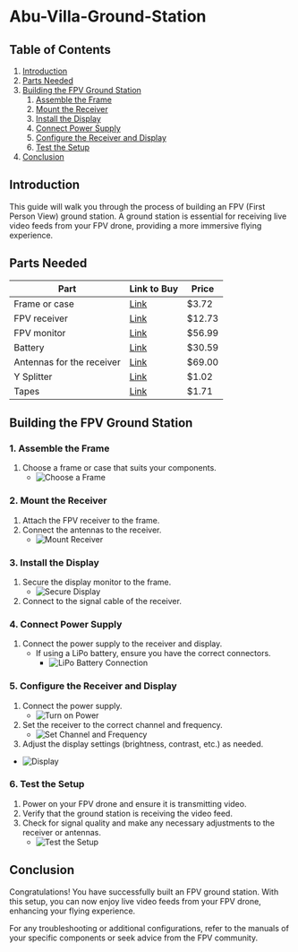 # Abu-Villa-Ground-Station

## Table of Contents
1. [Introduction](#introduction)
2. [Parts Needed](#parts-needed)
3. [Building the FPV Ground Station](#building-the-fpv-ground-station)
    1. [Assemble the Frame](#assemble-the-frame)
    2. [Mount the Receiver](#mount-the-receiver)
    3. [Install the Display](#install-the-display)
    4. [Connect Power Supply](#connect-power-supply)
    5. [Configure the Receiver and Display](#configure-the-receiver-and-display)
    6. [Test the Setup](#test-the-setup)
4. [Conclusion](#conclusion)

## Introduction
This guide will walk you through the process of building an FPV (First Person View) ground station. A ground station is essential for receiving live video feeds from your FPV drone, providing a more immersive flying experience.

## Parts Needed

| Part                       | Link to Buy                                   | Price  |
|----------------------------|-----------------------------------------------|--------|
| Frame or case              | [Link](https://shopee.ph/Thick-Aluminum-Mini-Easel-Stand-Folding-Telescopic-Display-Painting-Display-Stand-with-Carry-Pouch-i.591723908.14833487976)             | $3.72 |
| FPV receiver               | [Link](https://shopee.ph/Eachine-RC832-5.8Ghz-48CH-Wireless-Raceband-AV-Boscam-FPV-Receiver-i.44364911.18684892381?sp_atk=6118f39d-b667-4725-8156-79c8e77e2160&xptdk=6118f39d-b667-4725-8156-79c8e77e2160)          | $12.73 |
| FPV monitor                | [Link](https://www.amazon.com/Monitor-1024x600-Display-Screen-Connector/dp/B07568FY43)           | $56.99 |
| Battery                    | [Link](https://shopee.ph/4S-22.2V-14.8V-11.V-RC-LiPo-Battery2200-3500-4200-5200-6000mAh-45C60C-Helicopter-Aircraft-Quadcop-i.1058523913.28756322336?xptdk=d7e4acfd-0d42-46e3-b326-b2630da04d42)           | $30.59 |
| Antennas for the receiver  | [Link](https://www.aliexpress.com/item/1005002830777853.html?spm=a2g0o.detail.pcDetailTopMoreOtherSeller.4.7b80t3Mxt3Mxga&gps-id=pcDetailTopMoreOtherSeller&scm=1007.40050.354490.0&scm_id=1007.40050.354490.0&scm-url=1007.40050.354490.0&pvid=85dbfe33-aa13-48db-823d-1a0eb9691e24&_t=gps-id:pcDetailTopMoreOtherSeller,scm-url:1007.40050.354490.0,pvid:85dbfe33-aa13-48db-823d-1a0eb9691e24,tpp_buckets:668%232846%238110%231995&pdp_npi=4%40dis%21PHP%217976.05%213988.03%21%21%21132.80%2166.40%21%402140e84617226705969326558eb37b%2112000022379082669%21rec%21PH%21%21ABXZ&utparam-url=scene%3ApcDetailTopMoreOtherSeller%7Cquery_from%3A)          | $69.00 |
| Y Splitter                 | [Link](https://shopee.ph/XT60-Parallel-Battery-Connector-Male-Female-Cable-Dual-Extension-Y-Splitter-3-Way-14AWG-Silicone-Wire-for-RC-Battery-Motor-i.53025630.20290857523?sp_atk=c9acc8d1-4541-49d3-9c35-b5a25b88769a&xptdk=c9acc8d1-4541-49d3-9c35-b5a25b88769a)         | $1.02 |
| Tapes                      | [Link](https://shopee.ph/Velcro-Tape-with-Adhesive-Hook-and-Loop-Tape-Fastener-Mosquito-Net-Home-Improvement-DIY-Tools-i.878494567.18953196660?sp_atk=8e0292d7-80a7-45a8-a1df-06e30c80ba4d&xptdk=8e0292d7-80a7-45a8-a1df-06e30c80ba4d)             | $1.71 |


## Building the FPV Ground Station

### 1. Assemble the Frame
1. Choose a frame or case that suits your components.
    - ![Choose a Frame](screenshots/frame.jpg)

### 2. Mount the Receiver
1. Attach the FPV receiver to the frame.
2. Connect the antennas to the receiver.
    - ![Mount Receiver](screenshots/receiver.jpg)

  

### 3. Install the Display
1. Secure the display monitor to the frame.
    - ![Secure Display](screenshots/monitor.jpg)
2. Connect to the signal cable of the receiver.

### 4. Connect Power Supply
1. Connect the power supply to the receiver and display.
    - If using a LiPo battery, ensure you have the correct connectors.
        - ![LiPo Battery Connection](screenshots/connector.jpg)
    

### 5. Configure the Receiver and Display
1. Connect the power supply.
    - ![Turn on Power](screenshots/battery.jpg)
2. Set the receiver to the correct channel and frequency.
    - ![Set Channel and Frequency](screenshots/channel.jpg)
3. Adjust the display settings (brightness, contrast, etc.) as needed.
 - ![Display](screenshots/monitordisplay.jpg)

### 6. Test the Setup
1. Power on your FPV drone and ensure it is transmitting video.
2. Verify that the ground station is receiving the video feed.
3. Check for signal quality and make any necessary adjustments to the receiver or antennas.
    - ![Test the Setup](screenshots/gcs.jpg)
   

## Conclusion
Congratulations! You have successfully built an FPV ground station. With this setup, you can now enjoy live video feeds from your FPV drone, enhancing your flying experience.

For any troubleshooting or additional configurations, refer to the manuals of your specific components or seek advice from the FPV community.
